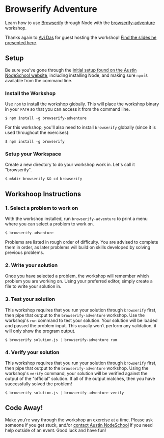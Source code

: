 # Browserify Adventure #

Learn how to use [Browserify](http://browserify.org/) through Node with the [browserify-adventure](https://github.com/substack/browserify-adventure) workshop.

Thanks again to [Avi Das](https://twitter.com/avidas) for guest hosting the workshop!  [Find the slides he presented here](http://slides.com/ananyadas/deck#/).

## Setup ##

Be sure you've gone through the [initial setup found on the Austin NodeSchool website](http://nodeschool.io/austin/#getting-started), including installing Node, and making sure `npm` is available from the command line.

### Install the Workshop

Use `npm` to install the workshop globally. This will place the workshop binary in your `PATH` so that you can access it from the command line.

```
$ npm install -g browserify-adventure
```

For this workshop, you'll also need to install `browserify` globally (since it is used throughout the exercises):

```
$ npm install -g browserify
```

### Setup your Workspace

Create a new directory to do your workshop work in.  Let's call it "browserify".

```
$ mkdir browserify && cd browserify
```

## Workshoop Instructions

### 1. Select a problem to work on

With the workshop installed, run `browserify-adventure` to print a menu where you can select a problem to work on.

```
$ browserify-adventure
```

Problems are listed in rough order of difficulty. You are advised to complete them in order, as later problems will build on skills developed by solving previous problems.

### 2. Write your solution

Once you have selected a problem, the workshop will remember which problem you are working on. Using your preferred editor, simply create a file to write your solution in.

### 3. Test your solution

This workshop requires that you run your solution through `browserify` first, then pipe that output to the `browserify-adventure` workshop. Use the workshop's `run` command to test your solution. Your solution will be loaded and passed the problem input. This usually won't perform any validation, it will only show the program output.

```
$ browserify solution.js | browserify-adventure run
```

### 4. Verify your solution

This workshop requires that you run your solution through `browserify` first, then pipe that output to the `browserify-adventure` workshop. Using the workshop's `verify` command, your solution will be verified against the output of the "official" solution. If all of the output matches, then you have successfully solved the problem!

```
$ browserify solution.js | browserify-adventure verify
```

## Code Away! ##

Make you're way through the workshop an exercise at a time. Please ask someone if you get stuck, and/or [contact Austin NodeSchool](http://nodeschool.io/austin/#contact) if you need help outside of an event. Good luck and have fun!
